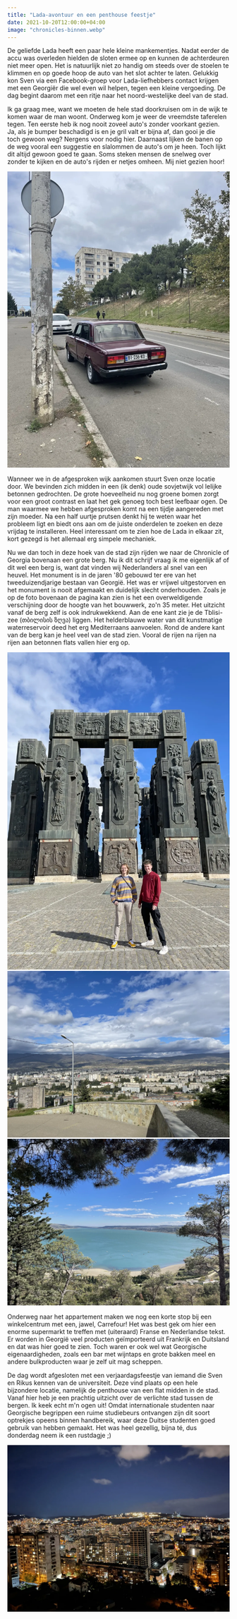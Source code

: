 ```yaml
---
title: "Lada-avontuur en een penthouse feestje"
date: 2021-10-20T12:00:00+04:00
image: "chronicles-binnen.webp"
---
```


De geliefde Lada heeft een paar hele kleine mankementjes. Nadat eerder de accu was overleden hielden de sloten ermee op en kunnen de achterdeuren niet meer open. Het is natuurlijk niet zo handig om steeds over de stoelen te klimmen en op goede hoop de auto van het slot achter te laten. Gelukkig kon Sven via een Facebook-groep voor Lada-liefhebbers contact krijgen met een Georgiër die wel even wil helpen, tegen een kleine vergoeding. De dag begint daarom met een ritje naar het noord-westelijke deel van de stad.

Ik ga graag mee, want we moeten de hele stad doorkruisen om in de wijk te komen waar de man woont. Onderweg kom je weer de vreemdste taferelen tegen. Ten eerste heb ik nog nooit zoveel auto's zonder voorkant gezien. Ja, als je bumper beschadigd is en je gril valt er bijna af, dan gooi je die toch gewoon weg? Nergens voor nodig hier. Daarnaast lijken de banen op de weg vooral een suggestie en slalommen de auto's om je heen. Toch lijkt dit altijd gewoon goed te gaan. Soms steken mensen de snelweg over zonder te kijken en de auto's rijden er netjes omheen. Mij niet gezien hoor!

![De Lada van Sven en Rikus. In deze straat wachtten we op de man die ons wilde helpen.](lada-straat.webp)

Wanneer we in de afgesproken wijk aankomen stuurt Sven onze locatie door. We bevinden zich midden in een (ik denk) oude sovjetwijk vol lelijke betonnen gedrochten. De grote hoeveelheid nu nog groene bomen zorgt voor een groot contrast en laat het gek genoeg toch best leefbaar ogen. De man waarmee we hebben afgesproken komt na een tijdje aangereden met zijn moeder. Na een half uurtje prutsen denkt hij te weten waar het probleem ligt en biedt ons aan om de juiste onderdelen te zoeken en deze vrijdag te installeren. Heel interessant om te zien hoe de Lada in elkaar zit, kort gezegd is het allemaal erg simpele mechaniek.

Nu we dan toch in deze hoek van de stad zijn rijden we naar de Chronicle of Georgia bovenaan een grote berg. Nu ik dit schrijf vraag ik me eigenlijk af of dit wel een berg is, want dat vinden wij Nederlanders al snel van een heuvel. Het monument is in de jaren '80 gebouwd ter ere van het tweeduizendjarige bestaan van Georgië. Het was er vrijwel uitgestorven en het monument is nooit afgemaakt en duidelijk slecht onderhouden. Zoals je op de foto bovenaan de pagina kan zien is het een overweldigende verschijning door de hoogte van het bouwwerk, zo'n 35 meter. Het uitzicht vanaf de berg zelf is ook indrukwekkend. Aan de ene kant zie je de Tblisi-zee (თბილისის ზღვა) liggen. Het helderblauwe water van dit kunstmatige waterreservoir deed het erg Mediterraans aanvoelen. Rond de andere kant van de berg kan je heel veel van de stad zien. Vooral de rijen na rijen na rijen aan betonnen flats vallen hier erg op.

![De Chronicle of Georgia vanaf de voorkant gezien. Ik vond het blijkbaar een goed moment om de ogen even te sluiten.](chronicles-voorkant.webp)
![Het uitzicht op het noord-westelijke deel van Tblisi, gezien vanaf de berg waar de Chronicle of Georgia op staat. Hier zie je de rijen aan sovjettorens duidelijk staan.](chronicles-uitzicht.webp)
![Vanaf dezelfde berg kijk je uit over de Tblisi-zee.](uitzicht-meer.webp)

Onderweg naar het appartement maken we nog een korte stop bij een winkelcentrum met een, jawel, Carrefour! Het was best gek om hier een enorme supermarkt te treffen met (uiteraard) Franse en Nederlandse tekst. Er worden in Georgië veel producten geïmporteerd uit Frankrijk en Duitsland en dat was hier goed te zien. Toch waren er ook wel wat Georgische eigenaardigheden, zoals een bar met wijntaps en grote bakken meel en andere bulkproducten waar je zelf uit mag scheppen.

De dag wordt afgesloten met een verjaardagsfeestje van iemand die Sven en Rikus kennen van de universiteit. Deze vind plaats op een hele bijzondere locatie, namelijk de penthouse van een flat midden in de stad. Vanaf hier heb je een prachtig uitzicht over de verlichte stad tussen de bergen. Ik keek echt m'n ogen uit! Omdat internationale studenten naar Georgische begrippen een ruime studiebeurs ontvangen zijn dit soort optrekjes opeens binnen handbereik, waar deze Duitse studenten goed gebruik van hebben gemaakt. Het was heel gezellig, bijna té, dus donderdag neem ik een rustdagje ;)

![Het uitzicht vanuit de penthouse over Tblisi.](uitzicht-penthouse.webp)
